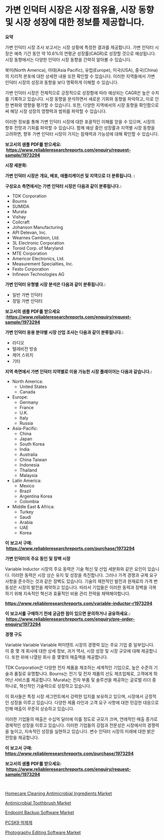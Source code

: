 <p><h1>가변 인덕터 시장은 시장 점유율, 시장 동향 및 시장 성장에 대한 정보를 제공합니다.</h1></p><p><strong>요약</strong></p>
<p><p>가변 인덕터 시장 조사 보고서는 시장 상황에 특정한 결과를 제공합니다. 가변 인덕터 시장은 예측 기간 동안 약 10.6%의 연평균 성장률(CAGR)로 성장할 것으로 예상됩니다. 시장 동향에서는 다양한 인덕터 시장 동향을 간략히 알아볼 수 있습니다.</p><p>북미(North America), 아태(Asia Pacific), 유럽(Europe), 미국(USA), 중국(China)의 지리적 분포에 대한 상세한 내용 또한 확인할 수 있습니다. 이러한 지역들에서 가변 인덕터 시장의 성장과 동향을 보다 명확하게 이해할 수 있습니다.</p><p>가변 인덕터 시장은 전체적으로 긍정적으로 성장함에 따라 예상되는 CAGR은 높은 수치를 기록하고 있습니다. 시장 동향을 분석하면서 새로운 기회와 동향을 파악하고, 이로 인한 변화와 영향을 평가할 수 있습니다. 또한, 다양한 지역에서의 시장 동향을 확인함으로써 해당 시장 성장의 영향력과 범위를 파악할 수 있습니다.</p><p>이러한 정보를 통해 가변 인덕터 시장에 대한 포괄적인 이해를 얻을 수 있으며, 시장의 향후 전망과 기회를 파악할 수 있습니다. 함께 예상 중인 성장률과 지역별 시장 동향을 고려하면, 향후 가변 인덕터 시장이 가지는 잠재력과 가능성에 대해 확인할 수 있습니다.</p></p>
<p><strong>보고서의 샘플 PDF를 받으세요: &nbsp;<a href="https://www.reliableresearchreports.com/enquiry/request-sample/1973294">https://www.reliableresearchreports.com/enquiry/request-sample/1973294</a></strong></p>
<p><strong>시장 세분화:</strong></p>
<p><strong> 가변 인덕터 시장은 개요, 배포, 애플리케이션 및 지역으로 더 분류됩니다. :</strong></p>
<p><strong>구성요소 측면에서는 가변 인덕터 시장은 다음과 같이 분류됩니다.:</strong></p>
<p><ul><li>TDK Corporation</li><li>Bourns</li><li>SUMIDA</li><li>Murata</li><li>Vishay</li><li>Coilcraft</li><li>Johanson Manufacturing</li><li>API Delevan, Inc.</li><li>Wearnes Cambion, Ltd.</li><li>3L Electronic Corporation</li><li>Toroid Corp. of Maryland</li><li>MTE Corporation</li><li>Americor Electronics, Ltd.</li><li>Measurement Specialties, Inc.</li><li>Festo Corporation</li><li>Infineon Technologies AG</li></ul></p>
<p><strong> 가변 인덕터 유형별 시장 분석은 다음과 같이 분류됩니다.:</strong></p>
<p><ul><li>일반 가변 인덕터</li><li>정밀 가변 인덕터</li></ul></p>
<p><strong>보고서의 샘플 PDF를 받으세요 :<a href="https://www.reliableresearchreports.com/enquiry/request-sample/1973294">https://www.reliableresearchreports.com/enquiry/request-sample/1973294</a></strong></p>
<p><strong> 가변 인덕터 응용 분야별 시장 산업 조사는 다음과 같이 분류됩니다.:</strong></p>
<p><ul><li>라디오</li><li>텔레비전 방송</li><li>제어 스위치</li><li>기타</li></ul></p>
<p><strong>지역 측면에서 가변 인덕터 지역별로 이용 가능한 시장 플레이어는 다음과 같습니다.:</strong></p>
<p><ul>
    <li>
        North America:
        <ul>
            <li>United States</li>
            <li>Canada</li>
        </ul>
    </li>
    <li>
        Europe:
        <ul>
            <li>Germany</li>
            <li>France</li>
            <li>U.K.</li>
            <li>Italy</li>
            <li>Russia</li>
        </ul>
    </li>
    <li>
        Asia-Pacific:
        <ul>
            <li>China</li>
            <li>Japan</li>
            <li>South Korea</li>
            <li>India</li>
            <li>Australia</li>
            <li>China Taiwan</li>
            <li>Indonesia</li>
            <li>Thailand</li>
            <li>Malaysia</li>
        </ul>
    </li>
    <li>
        Latin America:
        <ul>
            <li>Mexico</li>
            <li>Brazil</li>
            <li>Argentina Korea</li>
            <li>Colombia</li>
        </ul>
    </li>
    <li>
        Middle East & Africa:
        <ul>
            <li>Turkey</li>
            <li>Saudi</li>
            <li>Arabia</li>
            <li>UAE</li>
            <li>Korea</li>
        </ul>
    </li>
    </ul></p>
<p><strong>이 보고서 구매: &nbsp;<a href="https://www.reliableresearchreports.com/purchase/1973294">https://www.reliableresearchreports.com/purchase/1973294</a></strong></p>
<p><strong>가변 인덕터의 주요 동인 및 장벽 시장</strong></p>
<p><p>Variable Inductor 시장의 주요 동력은 기술 혁신 및 산업 세분화와 같은 요인이 있습니다. 이러한 동력은 시장 상슨 유지 및 성장을 촉진합니다. 그러나 가격 경쟁과 규제 요구사항을 준수하는 것과 같은 장벽도 있습니다. 기술의 제한적인 발전과 원재료의 가격 변동성은 시장의 발전을 제약하고 있습니다. 따라서 기업들은 이러한 동력과 장벽을 극복하기 위해 지속적인 혁신과 효율적인 비용 관리 전략을 채택해야합니다.</p></p>
<p><strong><a href="https://www.reliableresearchreports.com/variable-inductor-r1973294">https://www.reliableresearchreports.com/variable-inductor-r1973294</a></strong></p>
<p><strong>이 보고서를 구매하기 전에 궁금한 점이 있으면 문의하거나 공유하세요.: &nbsp;<a href="https://www.reliableresearchreports.com/enquiry/pre-order-enquiry/1973294">https://www.reliableresearchreports.com/enquiry/pre-order-enquiry/1973294</a></strong></p>
<p><strong>경쟁 구도</strong></p>
<p><p>Variable Variable Variable 퍼미텐트 시장의 경쟁력 있는 주요 기업 중 일부입니다. 이 중 몇 개 회사에 대한 상세 정보, 과거 역사, 시장 성장 및 시장 규모에 대해 제공합니다. 또한 위에 나열된 회사 중 몇몇의 매출액을 제공합니다.</p><p>TDK Corporation은 다양한 전자 제품을 제조하는 세계적인 기업으로, 높은 수준의 기술과 품질로 유명합니다. Bourns는 전기 및 전자 제품의 선도 제조업체로, 고객에게 뛰어난 서비스를 제공합니다. Murata는 전자 부품 및 솔루션을 제공하는 글로벌 리더 중 하나로, 혁신적인 기술력으로 성장하고 있습니다.</p><p>이 회사들은 특정 시장 세그먼트에서 강력한 입지를 보유하고 있으며, 시장에서 긍정적인 성장을 이루고 있습니다. 다양한 제품 라인과 고객 요구 사항에 대한 민감한 대응으로 인해 매출이 꾸준히 상승하고 있습니다.</p><p>이러한 기업들의 매출은 수십억 달러에 이를 정도로 규모가 크며, 연례적인 매출 증가로 경제적인 성장을 이루고 있습니다. 이러한 기업들의 강점과 전문성은 시장에서의 경쟁력을 높이고, 지속적인 성장을 실현하고 있습니다. 변수 인덕터 시장의 미래에 대한 밝은 전망을 제공합니다.</p></p>
<p><strong>이 보고서 구매: &nbsp; <a href="https://www.reliableresearchreports.com/purchase/1973294">https://www.reliableresearchreports.com/purchase/1973294</a></strong></p>
<p><strong>보고서의 샘플 PDF를 받으세요: &nbsp;<a href="https://www.reliableresearchreports.com/enquiry/request-sample/1973294">https://www.reliableresearchreports.com/enquiry/request-sample/1973294</a></strong><strong></strong></p>
<p>&nbsp;</p>
<p><p><a href="https://www.linkedin.com/pulse/homecare-cleaning-antimicrobial-ingredients-market-growth-trends-lrolc">Homecare Cleaning Antimicrobial Ingredients Market</a></p><p><a href="https://issuu.com/reportprime-2/docs/antimicrobial-toothbrush-market-size-2030.pptx">Antimicrobial Toothbrush Market</a></p><p><a href="https://github.com/markusgodoy/Market-Research-Report-List-3/blob/main/endpoint-backup-software-market.md">Endpoint Backup Software Market</a></p><p><a href="https://github.com/rcabello548/Market-Research-Report-List-1/blob/main/658996474849.md">PCSK9 억제제</a></p><p><a href="https://github.com/luckyshygirl/Market-Research-Report-List-4/blob/main/photography-editing-software-market.md">Photography Editing Software Market</a></p></p>